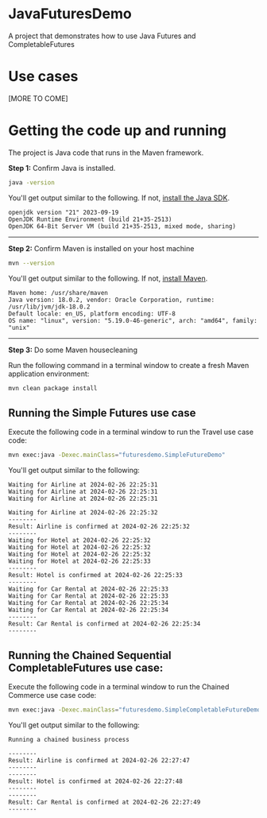 # JavaFuturesDemo
A project that demonstrates how to use Java Futures and CompletableFutures

# Use cases

[MORE TO COME]

# Getting the code up and running

The project is Java code that runs in the Maven framework.

**Step 1:**  Confirm Java is installed.

```bash
java -version
```

You'll get output similar to the following. If not, [install the Java SDK](https://openjdk.org/install/).

```text
openjdk version "21" 2023-09-19
OpenJDK Runtime Environment (build 21+35-2513)
OpenJDK 64-Bit Server VM (build 21+35-2513, mixed mode, sharing)

```

---

**Step 2:** Confirm Maven is installed on your host machine

```bash
mvn --version
```

You'll get output similar to the following. If not, [install Maven](https://maven.apache.org/install.html).

```
Maven home: /usr/share/maven
Java version: 18.0.2, vendor: Oracle Corporation, runtime: /usr/lib/jvm/jdk-18.0.2
Default locale: en_US, platform encoding: UTF-8
OS name: "linux", version: "5.19.0-46-generic", arch: "amd64", family: "unix"
```

---

**Step 3:** Do some Maven housecleaning

Run the following command in a terminal window to create a fresh Maven application environment:
```bash
mvn clean package install
```

## Running the Simple Futures use case

Execute the following code in a terminal window to run the Travel use case code:

```bash
mvn exec:java -Dexec.mainClass="futuresdemo.SimpleFutureDemo"
```

You'll get output similar to the following:

```text
Waiting for Airline at 2024-02-26 22:25:31 
Waiting for Airline at 2024-02-26 22:25:31 
Waiting for Airline at 2024-02-26 22:25:31 

Waiting for Airline at 2024-02-26 22:25:32 
--------
Result: Airline is confirmed at 2024-02-26 22:25:32
--------
Waiting for Hotel at 2024-02-26 22:25:32 
Waiting for Hotel at 2024-02-26 22:25:32 
Waiting for Hotel at 2024-02-26 22:25:32 
Waiting for Hotel at 2024-02-26 22:25:33 
--------
Result: Hotel is confirmed at 2024-02-26 22:25:33
--------
Waiting for Car Rental at 2024-02-26 22:25:33 
Waiting for Car Rental at 2024-02-26 22:25:33 
Waiting for Car Rental at 2024-02-26 22:25:34 
Waiting for Car Rental at 2024-02-26 22:25:34 
--------
Result: Car Rental is confirmed at 2024-02-26 22:25:34
--------
```


## Running the Chained Sequential CompletableFutures use case:

Execute the following code in a terminal window to run the Chained Commerce use case code:

```bash
mvn exec:java -Dexec.mainClass="futuresdemo.SimpleCompletableFutureDemo"
```

You'll get output similar to the following:

```text
Running a chained business process

--------
Result: Airline is confirmed at 2024-02-26 22:27:47
--------
--------
Result: Hotel is confirmed at 2024-02-26 22:27:48
--------
--------
Result: Car Rental is confirmed at 2024-02-26 22:27:49
--------

```

